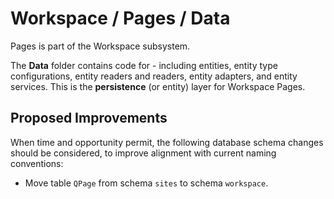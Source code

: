 # Workspace / Pages / Data

Pages is part of the Workspace subsystem.
  
The **Data** folder contains code for - including entities, entity type configurations, entity readers and readers, entity adapters, and entity services. This is the **persistence** (or entity) layer for Workspace Pages.

## Proposed Improvements

When time and opportunity permit, the following database schema changes should be considered, to improve alignment with current naming conventions:

* Move table `QPage` from schema `sites` to schema `workspace`.
